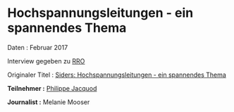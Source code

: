 # Hochspannungsleitungen - ein spannendes Thema

Daten : Februar 2017

Interview gegeben zu [RRO](http://www.rro.ch/cms/)

Originaler Titel : [Siders: Hochspannungsleitungen - ein spannendes Thema](http://www.rro.ch/cms/siders-hochspannungsleitungen-ein-spannendes-thema-89425#pos)

**Teilnehmer :** [Philippe Jacquod](https://www.hevs.ch/en/collaborateurs/jacquod-1629)

**Journalist :** Melanie Mooser

